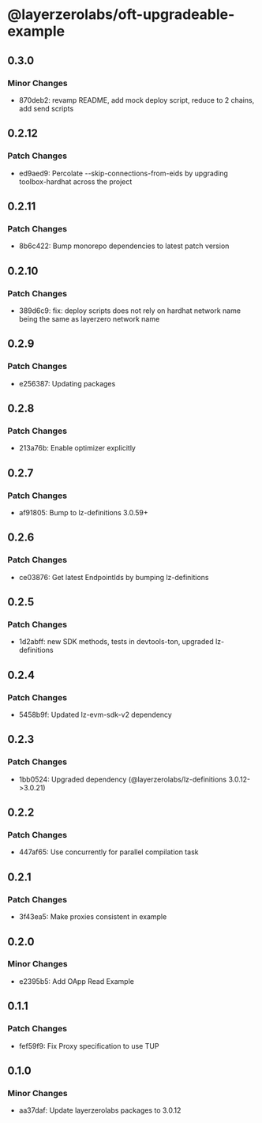 # @layerzerolabs/oft-upgradeable-example

## 0.3.0

### Minor Changes

- 870deb2: revamp README, add mock deploy script, reduce to 2 chains, add send scripts

## 0.2.12

### Patch Changes

- ed9aed9: Percolate --skip-connections-from-eids by upgrading toolbox-hardhat across the project

## 0.2.11

### Patch Changes

- 8b6c422: Bump monorepo dependencies to latest patch version

## 0.2.10

### Patch Changes

- 389d6c9: fix: deploy scripts does not rely on hardhat network name being the same as layerzero network name

## 0.2.9

### Patch Changes

- e256387: Updating packages

## 0.2.8

### Patch Changes

- 213a76b: Enable optimizer explicitly

## 0.2.7

### Patch Changes

- af91805: Bump to lz-definitions 3.0.59+

## 0.2.6

### Patch Changes

- ce03876: Get latest EndpointIds by bumping lz-definitions

## 0.2.5

### Patch Changes

- 1d2abff: new SDK methods, tests in devtools-ton, upgraded lz-definitions

## 0.2.4

### Patch Changes

- 5458b9f: Updated lz-evm-sdk-v2 dependency

## 0.2.3

### Patch Changes

- 1bb0524: Upgraded dependency (@layerzerolabs/lz-definitions 3.0.12->3.0.21)

## 0.2.2

### Patch Changes

- 447af65: Use concurrently for parallel compilation task

## 0.2.1

### Patch Changes

- 3f43ea5: Make proxies consistent in example

## 0.2.0

### Minor Changes

- e2395b5: Add OApp Read Example

## 0.1.1

### Patch Changes

- fef59f9: Fix Proxy specification to use TUP

## 0.1.0

### Minor Changes

- aa37daf: Update layerzerolabs packages to 3.0.12

